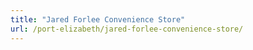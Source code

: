 ```yaml
---
title: "Jared Forlee Convenience Store"
url: /port-elizabeth/jared-forlee-convenience-store/
---
```

